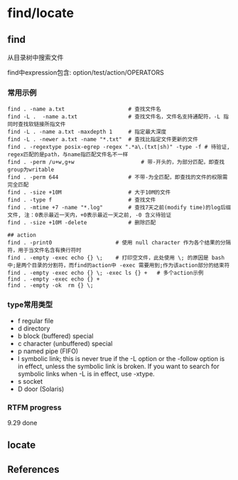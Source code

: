 
# find/locate

## find

从目录树中搜索文件

find中expression包含: option/test/action/OPERATORS

### 常用示例

```text
find . -name a.txt                    # 查找文件名
find -L .  -name a.txt                # 查找文件名，文件名支持通配符，-L 指同时查找软链接所指文件
find -L . -name a.txt -maxdepth 1     # 指定最大深度
find -L . -newer a.txt -name "*.txt"  # 查找比指定文件更新的文件
find . -regextype posix-egrep -regex ".*a\.(txt|sh)" -type -f # 待验证, regex匹配的是path，与name指匹配文件名不一样
find . -perm /u+w,g+w                     # 带-开头的，为部分匹配，即查找group为writable
find . -perm 644                      # 不带-为全匹配，即查找的文件的权限需完全匹配
find . -size +10M                     # 大于10M的文件
find . -type f                        # 查找文件
find . -mtime +7 -name "*.log"        # 查找7天之前(modify time)的log后缀文件, 注：0表示最近一天内，+0表示最近一天之前, -0 含义待验证
find . -size +10M -delete             # 删除匹配

## action
find . -print0                    # 使用 null character 作为各个结果的分隔符，用于当文件名含有换行符时
find . -empty -exec echo {} \;    # 打印空文件，此处使用 \; 的原因是 bash中;是两个目录的分割符，而find的action中 -exec 需要用到;作为该action部分的结束符
find . -empty -exec echo {} \; -exec ls {} +   # 多个action示例
find . -empty -exec echo {} +     
find . -empty -ok  rm {} \;
```

### type常用类型

- f regular file
- d directory
- b block (buffered) special
- c character (unbuffered) special
- p named pipe (FIFO)
- l symbolic link; this is never true if the -L option or the -follow option is in effect, unless the symbolic link is broken. If you want to search for symbolic links when -L is in effect, use -xtype.
- s socket
- D door (Solaris)

### RTFM progress

9.29 done


## locate

## References
